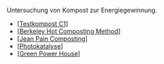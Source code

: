 Untersuchung von Kompost zur Energiegewinnung.

- [[Testkompost C1]]
- [[Berkeley Hot Composting Method]]
- [[Jean Pain Composting]]
- [[Photokatalyse]]
- [[Green Power House]]

[//begin]: # "Autogenerated link references for markdown compatibility"
[Testkompost C1]: testkompost-c1 "Testkompost C1"
[Berkeley Hot Composting Method]: berkeley-hot-composting-method "Berkeley Hot Composting Method"
[Jean Pain Composting]: jean-pain-composting "Jean Pain Composting"
[Photokatalyse]: photokatalyse "Photokatalyse"
[Green Power House]: green-power-house "Green Power House"
[//end]: # "Autogenerated link references"
